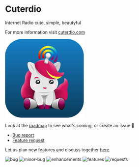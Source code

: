 # Cuterdio
Internet Radio cute, simple, beautyful

For more information visit [cuterdio.com](https://cuterdio.com)


![](img/icon_256.png)

Look at the [roadmap](https://github.com/Suplanus/Cuterdio/milestones?direction=asc&sort=title&state=open) to see what's coming, or create an issue 🦄
- [Bug report](https://github.com/Suplanus/Cuterdio/issues/new?assignees=&labels=bug&template=bug_report.md&title=)
- [Feature request](https://github.com/Suplanus/Cuterdio/issues/new?assignees=&labels=request&template=feature_request.md&title=)


Let us plan new features and discuss together [here](https://github.com/Suplanus/Cuterdio/labels/request).


![bug](https://img.shields.io/github/issues-raw/Suplanus/Cuterdio/bug?color=%23fc2929&label=bugs&style=flat-square)
![minor-bug](https://img.shields.io/github/issues-raw/Suplanus/Cuterdio/minor-bug?color=%23e88b97&label=minor-bugs&style=flat-square)
![enhancements](https://img.shields.io/github/issues-raw/Suplanus/Cuterdio/enhancement?color=%23c6feff&label=enhancements&style=flat-square)
![features](https://img.shields.io/github/issues-raw/Suplanus/Cuterdio/feature?color=%2384b6eb&label=features&style=flat-square)
![requests](https://img.shields.io/github/issues-raw/Suplanus/Cuterdio/request?color=%239a45e0&label=requests&style=flat-square)
